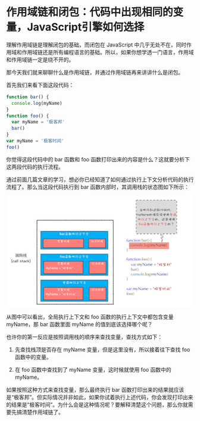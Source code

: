# 作用域链和闭包：代码中出现相同的变量，JavaScript引擎如何选择

理解作用域链是理解闭包的基础，而闭包在 JavaScript 中几乎无处不在，同时作用域和作用域链还是所有编程语言的基础。所以，如果你想学透一门语言，作用域和作用域链一定是绕不开的。

那今天我们就来聊聊什么是作用域链，并通过作用域链再来讲讲什么是闭包。

首先我们来看下面这段代码：

```js
function bar() {
  console.log(myName)
}
function foo() {
  var myName = '极客邦'
  bar()
}
var myName = '极客时间'
foo()
```

你觉得这段代码中的 bar 函数和 foo 函数打印出来的内容是什么？这就要分析下这两段代码的执行流程。

通过前面几篇文章的学习，想必你已经知道了如何通过执行上下文分析代码的执行流程了。那么当这段代码执行到 bar 函数内部时，其调用栈的状态图如下所示：

![bar调用栈](./img/bar-call-stack.png)

从图中可以看出，全局执行上下文和 foo 函数的执行上下文中都包含变量 myName，那 bar 函数里面 myName 的值到底该选择哪个呢？

也许你的第一反应是按照调用栈的顺序来查找变量，查找方式如下：

1. 先查找栈顶是否存在 myName 变量，但是这里没有，所以接着往下查找 foo 函数中的变量。

2. 在 foo 函数中查找到了 myName 变量，这时候就使用 foo 函数中的 myName。

如果按照这种方式来查找变量，那么最终执行 bar 函数打印出来的结果就应该是“极客邦”。但实际情况并非如此，如果你试着执行上述代码，你会发现打印出来的结果是“极客时间”。为什么会是这种情况呢？要解释清楚这个问题，那么你就需要先搞清楚作用域链了。
